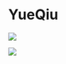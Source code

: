 # YueQiu
![](https://github.com/wyuzhi/YueQiu/tree/master/app/src/main/res/drawable/jm1.jpg)

![](https://github.com/wyuzhi/YueQiu/tree/master/app/src/main/res/drawable/jm2.jpg)
